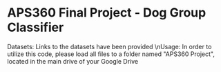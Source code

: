 # APS360 Final Project - Dog Group Classifier
Datasets: Links to the datasets have been provided
\nUsage: In order to utilize this code, please load all files to a folder named "APS360 Project", located in the main drive of your Google Drive
